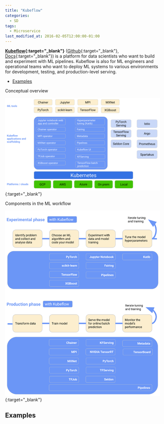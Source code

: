 ```yaml
---
title: "Kubeflow"
categories:
  - SD
tags:
  - Microservice
last_modified_at: 2016-02-05T12:00:00-01:00
---
```


**[Kubeflow](https://www.kubeflow.org){:target="_blank"}** ([Github](https://github.com/kubeflow/kubeflow){:target="_blank"}, [Docs](https://www.kubeflow.org/docs/){:target="_blank"}) is a platform for data scientists who want to build and experiment with ML pipelines. Kubeflow is also for ML engineers and operational teams who want to deploy ML systems to various environments for development, testing, and production-level serving.

- [Examples](#examples)

Conceptual overview

![](/assets/images/posts/2016-02-05-Kubeflow/kubeflow-Conceptual%20overview.svg){:target="_blank"}

Components in the ML workflow

![](/assets/images/posts/2016-02-05-Kubeflow/kubeflow-Components%20in%20the%20ML%20workflow.svg){:target="_blank"}

## Examples
